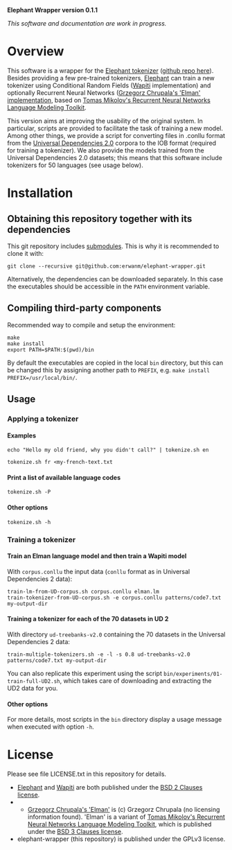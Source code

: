 
**Elephant Wrapper version 0.1.1**

*This software and documentation are work in progress.*

# Overview

This software is a wrapper for the [Elephant tokenizer](http://gmb.let.rug.nl/elephant) ([github repo here](https://github.com/ParallelMeaningBank/elephant)). Besides providing a few pre-trained tokenizers, [Elephant](http://gmb.let.rug.nl/elephant) can train a new tokenizer using Conditional Random Fields ([Wapiti](https://wapiti.limsi.fr/) implementation) and optionally Recurrent Neural Networks ([Grzegorz Chrupala's 'Elman' implementation](https://bitbucket.org/gchrupala/elman), based on [Tomas Mikolov's Recurrent Neural Networks Language Modeling Toolkit](https://github.com/mspandit/rnnlm).

This version aims at improving the usability of the original system. In particular, scripts are provided to facilitate the task of training a new model. Among other things, we provide a script for converting files in .conllu format from the [Universal Dependencies 2.0](http://universaldependencies.org/) corpora to the IOB format (required for training a tokenizer). We also provide the models trained from the Universal Dependencies 2.0 datasets; this means that this software include tokenizers for 50 languages (see usage below).



# Installation

## Obtaining this repository together with its dependencies

This git repository includes [submodules](https://git-scm.com/book/en/v2/Git-Tools-Submodules). This is why it is recommended to clone it with:

~~~~
git clone --recursive git@github.com:erwanm/elephant-wrapper.git
~~~~

Alternatively, the dependencies can be downloaded separately. In this case the executables should be accessible in the `PATH` environment variable.

## Compiling third-party components

Recommended way to compile and setup the environment:

~~~~
make
make install
export PATH=$PATH:$(pwd)/bin
~~~~

By default the executables are copied in the local `bin` directory,
but this can be changed this by assigning another path to `PREFIX`,
e.g. `make install PREFIX=/usr/local/bin/`.



## Usage

### Applying a tokenizer

#### Examples

~~~~
echo "Hello my old friend, why you didn't call?" | tokenize.sh en
~~~~

~~~~
tokenize.sh fr <my-french-text.txt
~~~~

#### Print a list of available language codes

~~~~
tokenize.sh -P
~~~~

#### Other options

~~~~
tokenize.sh -h
~~~~




### Training a tokenizer

#### Train an Elman language model and then train a Wapiti model

With `corpus.conllu` the input data (`conllu` format as in Universal Dependencies 2 data):

~~~~
train-lm-from-UD-corpus.sh corpus.conllu elman.lm
train-tokenizer-from-UD-corpus.sh -e corpus.conllu patterns/code7.txt my-output-dir
~~~~

#### Training a tokenizer for each of the 70 datasets in UD 2

With directory `ud-treebanks-v2.0` containing the 70 datasets in the Universal Dependencies 2 data:

~~~~
train-multiple-tokenizers.sh -e -l -s 0.8 ud-treebanks-v2.0 patterns/code7.txt my-output-dir
~~~~

You can also replicate this experiment using the script `bin/experiments/01-train-full-UD2.sh`, which takes care of downloading and extracting the UD2 data for you.

#### Other options

For more details, most scripts in the `bin` directory display a usage message when executed with option `-h`.

# License

Please see file LICENSE.txt in this repository for details.

- [Elephant](http://gmb.let.rug.nl/elephant) and [Wapiti](https://wapiti.limsi.fr/) are both published under the [BSD 2 Clauses license](https://opensource.org/licenses/BSD-2-Clause).
-  - [Grzegorz Chrupala's 'Elman'](https://bitbucket.org/gchrupala/elman) is (c) Grzegorz Chrupala (no licensing information found). 'Elman' is a variant of [Tomas Mikolov's Recurrent Neural Networks Language Modeling Toolkit](https://github.com/mspandit/rnnlm), which is published under the [BSD 3 Clauses license](https://opensource.org/licenses/BSD-3-Clause).
- elephant-wrapper (this repository) is published under the GPLv3 license.




